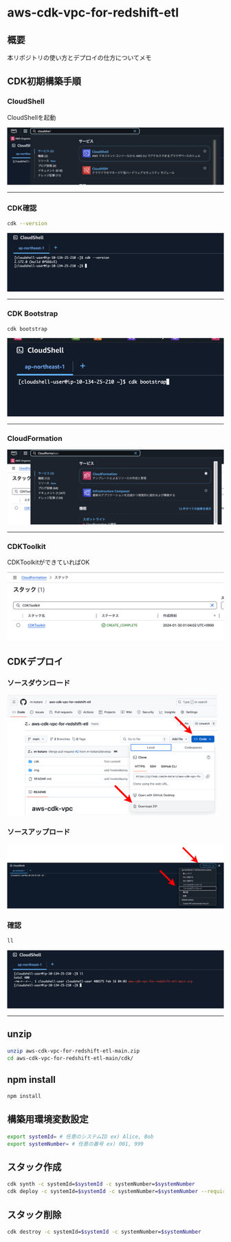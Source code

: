 # aws-cdk-vpc-for-redshift-etl

## 概要

本リポジトリの使い方とデプロイの仕方についてメモ

## CDK初期構築手順

### CloudShell

CloudShellを起動

![](./img/image.png)

---

### CDK確認

```bash
cdk --version
```

![](./img/image-1.png)

---

### CDK Bootstrap

```bash
cdk bootstrap
```

![](./img/image-2.png)

---

### CloudFormation

![](./img/image-3.png)

---

### CDKToolkit

CDKToolkitができていればOK

![](./img/image-4.png)


## CDKデプロイ

### ソースダウンロード

![](./img/download-zip-01.drawio.png)

### ソースアップロード

![](./img/download-zip-02.drawio.png)

### 確認

```bash
ll
```

![](./img/download-zip-03.png)

---

## unzip

```bash
unzip aws-cdk-vpc-for-redshift-etl-main.zip
cd aws-cdk-vpc-for-redshift-etl-main/cdk/

```

## npm install

```bash
npm install

```

## 構築用環境変数設定

```bash
export systemId= # 任意のシステムID ex) Alice, Bob
export systemNumber= # 任意の番号 ex) 001, 999

```

## スタック作成

```bash
cdk synth -c systemId=$systemId -c systemNumber=$systemNumber
cdk deploy -c systemId=$systemId -c systemNumber=$systemNumber --require-approval never 

```

## スタック削除

```bash
cdk destroy -c systemId=$systemId -c systemNumber=$systemNumber

```
